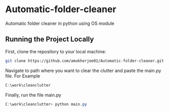 # Automatic-folder-cleaner
Automatic folder cleaner in python using OS module

## Running the Project Locally

First, clone the repository to your local machine:

```bash
git clone https://github.com/amukherjee01/Automatic-folder-cleaner.git
```

Navigate to path where you want to clear the clutter and paste the main.py file. For Example

```powershell
C:\work\cleanclutter
```

Finally, run the file main.py 

```powershell
C:\work\cleanclutter> python main.py
```

